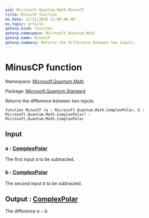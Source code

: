 ```yaml
---
uid: Microsoft.Quantum.Math.MinusCP
title: MinusCP function
ms.date: 11/11/2020 12:00:00 AM
ms.topic: article
qsharp.kind: function
qsharp.namespace: Microsoft.Quantum.Math
qsharp.name: MinusCP
qsharp.summary: Returns the difference between two inputs.
---
```


# MinusCP function

Namespace: [Microsoft.Quantum.Math](xref:Microsoft.Quantum.Math)

Package: [Microsoft.Quantum.Standard](https://nuget.org/packages/Microsoft.Quantum.Standard)


Returns the difference between two inputs.

```qsharp
function MinusCP (a : Microsoft.Quantum.Math.ComplexPolar, b : Microsoft.Quantum.Math.ComplexPolar) : Microsoft.Quantum.Math.ComplexPolar
```


## Input

### a : [ComplexPolar](xref:Microsoft.Quantum.Math.ComplexPolar)

The first input $a$ to be subtracted.


### b : [ComplexPolar](xref:Microsoft.Quantum.Math.ComplexPolar)

The second input $b$ to be subtracted.



## Output : [ComplexPolar](xref:Microsoft.Quantum.Math.ComplexPolar)

The difference $a - b$.